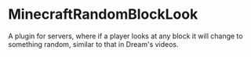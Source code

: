 # MinecraftRandomBlockLook
A plugin for servers, where if a player looks at any block it will change to something random, similar to that in Dream's videos.
